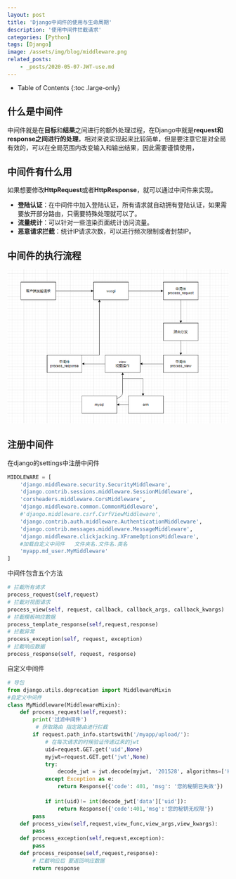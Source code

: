 ```yaml
---
layout: post
title: 'Django中间件的使用与生命周期'
description: '使用中间件拦截请求'
categories: [Python]
tags: [Django]
image: /assets/img/blog/middleware.png
related_posts:
    - _posts/2020-05-07-JWT-use.md
---
```


- Table of Contents
{:toc .large-only}


## 什么是中间件

中间件就是在**目标**和**结果**之间进行的额外处理过程，在Django中就是**request和response之间进行的处理**，相对来说实现起来比较简单，但是要注意它是对全局有效的，可以在全局范围内改变输入和输出结果，因此需要谨慎使用，

## 中间件有什么用

如果想要修改**HttpRequest**或者**HttpResponse**，就可以通过中间件来实现。

- **登陆认证**：在中间件中加入登陆认证，所有请求就自动拥有登陆认证，如果需要放开部分路由，只需要特殊处理就可以了。
- **流量统计**：可以针对一些渲染页面统计访问流量。
- **恶意请求拦截**：统计IP请求次数，可以进行频次限制或者封禁IP。

## 中间件的执行流程

![中间件流程](/assets/img/django_middleware/process.png)

## 注册中间件

在django的settings中注册中间件

```python
MIDDLEWARE = [
    'django.middleware.security.SecurityMiddleware',
    'django.contrib.sessions.middleware.SessionMiddleware',
    'corsheaders.middleware.CorsMiddleware', 
    'django.middleware.common.CommonMiddleware',
    #'django.middleware.csrf.CsrfViewMiddleware',
    'django.contrib.auth.middleware.AuthenticationMiddleware',
    'django.contrib.messages.middleware.MessageMiddleware',
    'django.middleware.clickjacking.XFrameOptionsMiddleware',
    #加载自定义中间件   文件夹名.文件名.类名
    'myapp.md_user.MyMiddleware'
]
```

中间件包含五个方法

```python
# 拦截所有请求
process_request(self,request)
# 拦截对视图请求
process_view(self, request, callback, callback_args, callback_kwargs)
# 拦截模板响应数据
process_template_response(self,request,response)
# 拦截异常
process_exception(self, request, exception)
# 拦截响应数据
process_response(self, request, response)
```

自定义中间件

```python
# 导包
from django.utils.deprecation import MiddlewareMixin
#自定义中间件
class MyMiddleware(MiddlewareMixin):
    def process_request(self,request):
        print('过滤中间件')
         # 获取路由 指定路由进行拦截
        if request.path_info.startswith('/myapp/upload/'):
            # 在每次请求的时候验证传递过来的jwt
            uid=request.GET.get('uid',None)
            myjwt=request.GET.get('jwt',None)
            try:
                decode_jwt = jwt.decode(myjwt, '201528', algorithms=['HS256'])
            except Exception as e:
                return Response({'code': 401, 'msg': '您的秘钥已失效'})

            if int(uid)!= int(decode_jwt['data']['uid']):
                return Response({'code':401,'msg':'您的秘钥无权限'})
        pass
    def process_view(self,request,view_func,view_args,view_kwargs):
        pass
    def process_exception(self,request,exception):
        pass
    def process_response(self,request,response):
        # 拦截响应后 要返回响应数据
        return response
```



